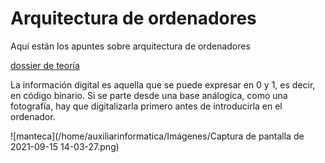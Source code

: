 # Arquitectura de ordenadores

Aquí están los apuntes sobre arquitectura de ordenadores

[dossier de teoría](https://grandecovian.es/FGC/files/D.%20Tecnolog%C3%ADa/TIC%20I/Arquitectura/Arquitectura%20de%20ordenadores.pdf)

La información digital es aquella que se puede expresar en 0 y 1, es decir, en código binario. Si se parte desde una base análogica, como una fotografía, hay que digitalizarla primero antes de introducirla en el ordenador.

![manteca](/home/auxiliarinformatica/Imágenes/Captura de pantalla de 2021-09-15 14-03-27.png)
